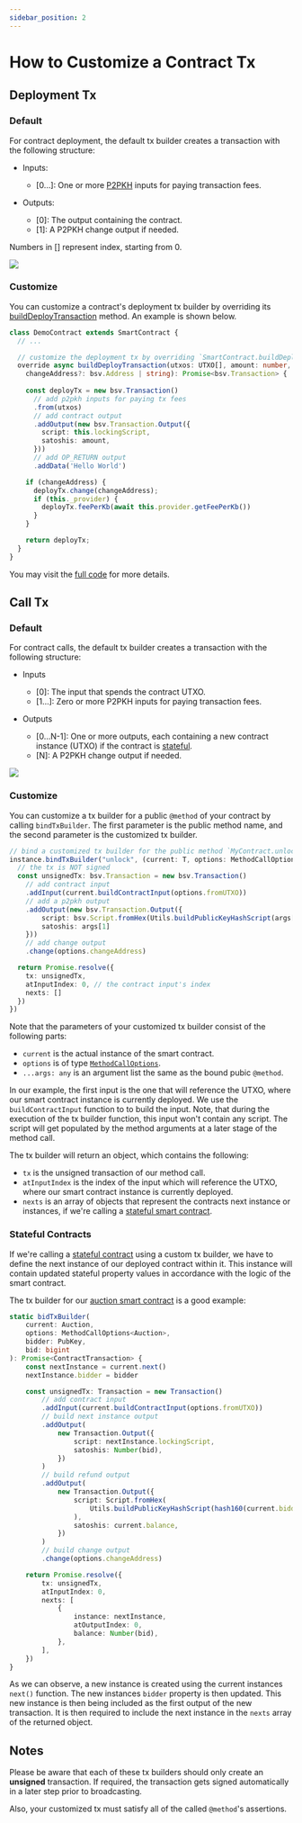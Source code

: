 ```yaml
---
sidebar_position: 2
---
```


# How to Customize a Contract Tx


## Deployment Tx

### Default
For contract deployment, the default tx builder creates a transaction with the following structure:

* Inputs:

  * [0…]: One or more [P2PKH](https://learnmeabitcoin.com/technical/p2pkh) inputs for paying transaction fees.

* Outputs:

  * [0]: The output containing the contract.
  * [1]: A P2PKH change output if needed.

Numbers in [] represent index, starting from 0.

![](https://lucid.app/publicSegments/view/5242c7cb-d30d-4a92-826c-4d6290e2af04/image.png)

### Customize
You can customize a contract's deployment tx builder by overriding its [buildDeployTransaction](../how-to-write-a-contract/built-ins#builddeploytransaction) method. An example is shown below.

```ts
class DemoContract extends SmartContract {
  // ...

  // customize the deployment tx by overriding `SmartContract.buildDeployTransaction` method
  override async buildDeployTransaction(utxos: UTXO[], amount: number, 
    changeAddress?: bsv.Address | string): Promise<bsv.Transaction> {
    
    const deployTx = new bsv.Transaction()
      // add p2pkh inputs for paying tx fees
      .from(utxos)
      // add contract output
      .addOutput(new bsv.Transaction.Output({
        script: this.lockingScript,
        satoshis: amount,
      }))
      // add OP_RETURN output
      .addData('Hello World')

    if (changeAddress) {
      deployTx.change(changeAddress);
      if (this._provider) {
        deployTx.feePerKb(await this.provider.getFeePerKb())
      }
    }

    return deployTx;
  }
}
```

You may visit the [full code](https://github.com/sCrypt-Inc/boilerplate/blob/f63c37038a03bc51267e816d9441969d3e1d2ece/src/contracts/auction.ts#L100-L127) for more details.

## Call Tx

### Default
For contract calls, the default tx builder creates a transaction with the following structure:

* Inputs

  * [0]: The input that spends the contract UTXO.
  * [1…]: Zero or more P2PKH inputs for paying transaction fees.

* Outputs

  * [0…N-1]: One or more outputs, each containing a new contract instance (UTXO) if the contract is [stateful](../how-to-write-a-contract/stateful-contract).
  * [N]: A P2PKH change output if needed.

![](https://lucid.app/publicSegments/view/9dfde0f0-7275-48da-9411-057e895b5fb3/image.png)


### Customize

You can customize a tx builder for a public `@method` of your contract by calling `bindTxBuilder`. The first parameter is the public method name, and the second parameter is the customized tx builder.

```ts
// bind a customized tx builder for the public method `MyContract.unlock`
instance.bindTxBuilder("unlock", (current: T, options: MethodCallOptions<T>, ...args: any) => { 
  // the tx is NOT signed
  const unsignedTx: bsv.Transaction = new bsv.Transaction()
    // add contract input
    .addInput(current.buildContractInput(options.fromUTXO))
    // add a p2pkh output
    .addOutput(new bsv.Transaction.Output({
        script: bsv.Script.fromHex(Utils.buildPublicKeyHashScript(args[0])),
        satoshis: args[1]
    }))
    // add change output
    .change(options.changeAddress)

  return Promise.resolve({
    tx: unsignedTx,
    atInputIndex: 0, // the contract input's index
    nexts: []
  })         
})
```

Note that the parameters of your customized tx builder consist of the following parts:

- `current` is the actual instance of the smart contract.
- `options` is of type [`MethodCallOptions`](../how-to-deploy-and-call-a-contract/how-to-deploy-and-call-a-contract.md#methodcalloptions).
- `...args: any` is an argument list the same as the bound pubic `@method`.

In our example, the first input is the one that will reference the UTXO, where our smart contract instance is currently deployed. We use the `buildContractInput` function to to build the input. Note, that during the execution of the tx builder function, this input won't contain any script. The script will get populated by the method arguments at a later stage of the method call.

The tx builder will return an object, which contains the following:

- `tx` is the unsigned transaction of our method call.
- `atInputIndex` is the index of the input which will reference the UTXO, where our smart contract instance is currently deployed.
- `nexts` is an array of objects that represent the contracts next instance or instances, if we're calling a [stateful smart contract](../how-to-write-a-contract/stateful-contract.md).

### Stateful Contracts

If we're calling a [stateful contract](../how-to-write-a-contract/stateful-contract.md) using a custom tx builder, we have to define the next instance of our deployed contract within it. This instance will contain updated stateful property values in accordance with the logic of the smart contract.

The tx builder for our [auction smart contract](https://github.com/sCrypt-Inc/boilerplate/blob/master/src/contracts/auction.ts) is a good example:
```ts
static bidTxBuilder(
    current: Auction,
    options: MethodCallOptions<Auction>,
    bidder: PubKey,
    bid: bigint
): Promise<ContractTransaction> {
    const nextInstance = current.next()
    nextInstance.bidder = bidder

    const unsignedTx: Transaction = new Transaction()
        // add contract input
        .addInput(current.buildContractInput(options.fromUTXO))
        // build next instance output
        .addOutput(
            new Transaction.Output({
                script: nextInstance.lockingScript,
                satoshis: Number(bid),
            })
        )
        // build refund output
        .addOutput(
            new Transaction.Output({
                script: Script.fromHex(
                    Utils.buildPublicKeyHashScript(hash160(current.bidder))
                ),
                satoshis: current.balance,
            })
        )
        // build change output
        .change(options.changeAddress)

    return Promise.resolve({
        tx: unsignedTx,
        atInputIndex: 0,
        nexts: [
            {
                instance: nextInstance,
                atOutputIndex: 0,
                balance: Number(bid),
            },
        ],
    })
}
```

As we can observe, a new instance is created using the current instances `next()` function. The new instances `bidder` property is then updated. This new instance is then being included as the first output of the new transaction. It is then required to include the next instance in the `nexts` array of the returned object.


## Notes

Please be aware that each of these tx builders should only create an **unsigned** transaction. If required, the transaction gets signed automatically in a later step prior to broadcasting.

Also, your customized tx must satisfy all of the called `@method`'s assertions.
